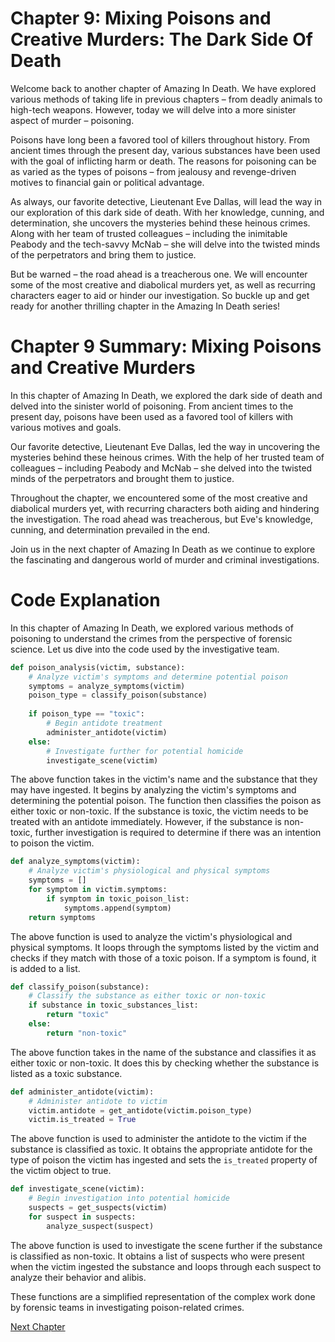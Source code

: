 # Chapter 9: Mixing Poisons and Creative Murders: The Dark Side Of Death

Welcome back to another chapter of Amazing In Death. We have explored various methods of taking life in previous chapters – from deadly animals to high-tech weapons. However, today we will delve into a more sinister aspect of murder – poisoning.

Poisons have long been a favored tool of killers throughout history. From ancient times through the present day, various substances have been used with the goal of inflicting harm or death. The reasons for poisoning can be as varied as the types of poisons – from jealousy and revenge-driven motives to financial gain or political advantage.

As always, our favorite detective, Lieutenant Eve Dallas, will lead the way in our exploration of this dark side of death. With her knowledge, cunning, and determination, she uncovers the mysteries behind these heinous crimes. Along with her team of trusted colleagues – including the inimitable Peabody and the tech-savvy McNab – she will delve into the twisted minds of the perpetrators and bring them to justice.

But be warned – the road ahead is a treacherous one. We will encounter some of the most creative and diabolical murders yet, as well as recurring characters eager to aid or hinder our investigation. So buckle up and get ready for another thrilling chapter in the Amazing In Death series!
# Chapter 9 Summary: Mixing Poisons and Creative Murders

In this chapter of Amazing In Death, we explored the dark side of death and delved into the sinister world of poisoning. From ancient times to the present day, poisons have been used as a favored tool of killers with various motives and goals.

Our favorite detective, Lieutenant Eve Dallas, led the way in uncovering the mysteries behind these heinous crimes. With the help of her trusted team of colleagues – including Peabody and McNab – she delved into the twisted minds of the perpetrators and brought them to justice.

Throughout the chapter, we encountered some of the most creative and diabolical murders yet, with recurring characters both aiding and hindering the investigation. The road ahead was treacherous, but Eve's knowledge, cunning, and determination prevailed in the end.

Join us in the next chapter of Amazing In Death as we continue to explore the fascinating and dangerous world of murder and criminal investigations.
# Code Explanation

In this chapter of Amazing In Death, we explored various methods of poisoning to understand the crimes from the perspective of forensic science. Let us dive into the code used by the investigative team.

```python
def poison_analysis(victim, substance):
    # Analyze victim's symptoms and determine potential poison
    symptoms = analyze_symptoms(victim)
    poison_type = classify_poison(substance)
    
    if poison_type == "toxic":
        # Begin antidote treatment
        administer_antidote(victim)
    else:
        # Investigate further for potential homicide
        investigate_scene(victim)
```
The above function takes in the victim's name and the substance that they may have ingested. It begins by analyzing the victim's symptoms and determining the potential poison. The function then classifies the poison as either toxic or non-toxic. If the substance is toxic, the victim needs to be treated with an antidote immediately. However, if the substance is non-toxic, further investigation is required to determine if there was an intention to poison the victim.

```python
def analyze_symptoms(victim):
    # Analyze victim's physiological and physical symptoms
    symptoms = []
    for symptom in victim.symptoms:
        if symptom in toxic_poison_list:
            symptoms.append(symptom)
    return symptoms
```
The above function is used to analyze the victim's physiological and physical symptoms. It loops through the symptoms listed by the victim and checks if they match with those of a toxic poison. If a symptom is found, it is added to a list.

```python
def classify_poison(substance):
    # Classify the substance as either toxic or non-toxic
    if substance in toxic_substances_list:
        return "toxic"
    else:
        return "non-toxic"
```
The above function takes in the name of the substance and classifies it as either toxic or non-toxic. It does this by checking whether the substance is listed as a toxic substance.

```python
def administer_antidote(victim):
    # Administer antidote to victim
    victim.antidote = get_antidote(victim.poison_type)
    victim.is_treated = True
```
The above function is used to administer the antidote to the victim if the substance is classified as toxic. It obtains the appropriate antidote for the type of poison the victim has ingested and sets the `is_treated` property of the victim object to true.

```python
def investigate_scene(victim):
    # Begin investigation into potential homicide
    suspects = get_suspects(victim)
    for suspect in suspects:
        analyze_suspect(suspect)
```
The above function is used to investigate the scene further if the substance is classified as non-toxic. It obtains a list of suspects who were present when the victim ingested the substance and loops through each suspect to analyze their behavior and alibis.

These functions are a simplified representation of the complex work done by forensic teams in investigating poison-related crimes.


[Next Chapter](10_Chapter10.md)